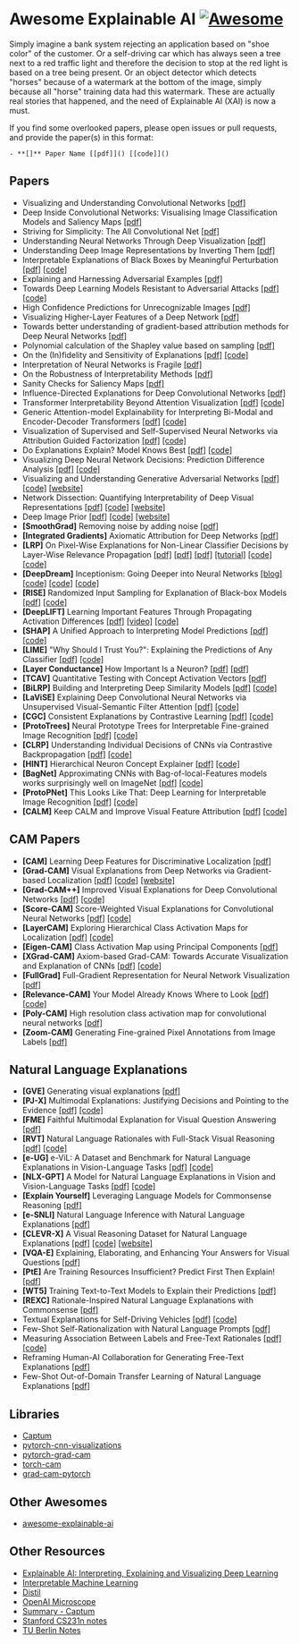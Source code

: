 # Awesome Explainable AI [![Awesome](https://cdn.rawgit.com/sindresorhus/awesome/d7305f38d29fed78fa85652e3a63e154dd8e8829/media/badge.svg)](https://github.com/sindresorhus/awesome)

Simply imagine a bank system rejecting an application based on "shoe color" of the customer. Or a self-driving car which has always seen a tree next to a red traffic light and therefore the decision to stop at the red light is based on a tree being present. Or an object detector which detects "horses" because of a watermark at the bottom of the image, simply because all "horse" training data had this watermark. These are actually real stories that happened, and the need of Explainable AI (XAI) is now a must.

If you find some overlooked papers, please open issues or pull requests, and provide the paper(s) in this format:
```
- **[]** Paper Name [[pdf]]() [[code]]()
```

## Papers
- Visualizing and Understanding Convolutional Networks [[pdf]](https://arxiv.org/pdf/1311.2901.pdf)
- Deep Inside Convolutional Networks: Visualising Image Classification Models and Saliency Maps [[pdf]](https://arxiv.org/pdf/1312.6034.pdf)
- Striving for Simplicity: The All Convolutional Net [[pdf]](https://arxiv.org/pdf/1412.6806.pdf)
- Understanding Neural Networks Through Deep Visualization [[pdf]](https://arxiv.org/pdf/1506.06579.pdf)
- Understanding Deep Image Representations by Inverting Them [[pdf]](https://arxiv.org/pdf/1412.0035.pdf)
- Interpretable Explanations of Black Boxes by Meaningful Perturbation [[pdf]](https://arxiv.org/pdf/1704.03296.pdf) [[code]](https://github.com/jacobgil/pytorch-explain-black-box)
- Explaining and Harnessing Adversarial Examples [[pdf]](https://arxiv.org/pdf/1412.6572.pdf)
- Towards Deep Learning Models Resistant to Adversarial Attacks [[pdf]](https://arxiv.org/pdf/1706.06083.pdf) [[code]](https://github.com/MadryLab/mnist_challenge)
- High Confidence Predictions for Unrecognizable Images [[pdf]](https://arxiv.org/pdf/1412.1897.pdf)
- Visualizing Higher-Layer Features of a Deep Network [[pdf]](https://www.researchgate.net/publication/265022827_Visualizing_Higher-Layer_Features_of_a_Deep_Network)
- Towards better understanding of gradient-based attribution methods for Deep Neural Networks [[pdf]](https://arxiv.org/pdf/1711.06104.pdf)
- Polynomial calculation of the Shapley value based on sampling [[pdf]](https://www.sciencedirect.com/science/article/abs/pii/S0305054808000804)
- On the (In)fidelity and Sensitivity of Explanations [[pdf]](https://arxiv.org/pdf/1901.09392.pdf) [[code]](https://github.com/chihkuanyeh/saliency_evaluation)
- Interpretation of Neural Networks is Fragile [[pdf]](https://arxiv.org/pdf/1710.10547.pdf)
- On the Robustness of Interpretability Methods [[pdf]](https://arxiv.org/pdf/1806.08049.pdf)
- Sanity Checks for Saliency Maps [[pdf]](https://arxiv.org/pdf/1810.03292.pdf)
- Influence-Directed Explanations for Deep Convolutional Networks [[pdf]](https://arxiv.org/pdf/1802.03788.pdf)
- Transformer Interpretability Beyond Attention Visualization [[pdf]](https://arxiv.org/pdf/2012.09838.pdf) [[code]](https://github.com/hila-chefer/Transformer-Explainability)
- Generic Attention-model Explainability for Interpreting Bi-Modal and Encoder-Decoder Transformers [[pdf]](https://arxiv.org/pdf/2103.15679.pdf) [[code]](https://github.com/hila-chefer/Transformer-MM-Explainability) 
- Visualization of Supervised and Self-Supervised Neural Networks via Attribution Guided Factorization [[pdf]](https://arxiv.org/pdf/2012.02166.pdf) [[code]](https://github.com/shirgur/AGFVisualization)
- Do Explanations Explain? Model Knows Best [[pdf]](https://arxiv.org/pdf/2203.02269.pdf) [[code]](https://github.com/CAMP-eXplain-AI/Do-Explanations-Explain)
- Visualizing Deep Neural Network Decisions: Prediction Difference Analysis [[pdf]](https://arxiv.org/pdf/1702.04595.pdf) [[code]](https://github.com/lmzintgraf/DeepVis-PredDiff)
- Visualizing and Understanding Generative Adversarial Networks [[pdf]](https://arxiv.org/pdf/1811.10597.pdf) [[code]](https://github.com/CSAILVision/GANDissect) [[website]](http://gandissect.csail.mit.edu/)
- Network Dissection: Quantifying Interpretability of Deep Visual Representations [[pdf]](https://arxiv.org/pdf/1704.05796.pdf) [[code]](https://github.com/CSAILVision/NetDissect) [[website]](http://netdissect.csail.mit.edu/)
- Deep Image Prior [[pdf]](https://arxiv.org/pdf/1711.10925.pdf) [[code]](https://github.com/DmitryUlyanov/deep-image-prior) [[website]](https://dmitryulyanov.github.io/deep_image_prior)
- **[SmoothGrad]** Removing noise by adding noise [[pdf]](https://arxiv.org/pdf/1706.03825.pdf) 
- **[Integrated Gradients]** Axiomatic Attribution for Deep Networks [[pdf]](https://arxiv.org/pdf/1703.01365.pdf) 
- **[LRP]** On Pixel-Wise Explanations for Non-Linear Classifier Decisions by Layer-Wise Relevance Propagation [[pdf]](https://journals.plos.org/plosone/article/file?id=10.1371/journal.pone.0130140&type=printable) [[pdf]](https://iphome.hhi.de/samek/pdf/MonXAI19.pdf) [[pdf]](https://www.sciencedirect.com/science/article/pii/S1051200417302385) [[tutorial]](https://git.tu-berlin.de/gmontavon/lrp-tutorial) [[code]](https://github.com/fhvilshoj/TorchLRP) [[code]](https://github.com/deepfindr/xai-series/blob/master/05_lrp.py)
- **[DeepDream]** Inceptionism: Going Deeper into Neural Networks [[blog]](https://ai.googleblog.com/2015/06/inceptionism-going-deeper-into-neural.html) [[code]](https://github.com/eriklindernoren/PyTorch-Deep-Dream) [[code]](https://github.com/gordicaleksa/pytorch-deepdream) [[code]](https://github.com/ProGamerGov/neural-dream)
- **[RISE]** Randomized Input Sampling for Explanation of Black-box Models [[pdf]](https://arxiv.org/pdf/1806.07421.pdf) [[code]](https://github.com/eclique/RISE)
- **[DeepLIFT]** Learning Important Features Through Propagating Activation Differences [[pdf]](https://arxiv.org/pdf/1704.02685.pdf) [[video]](https://www.youtube.com/playlist?list=PLJLjQOkqSRTP3cLB2cOOi_bQFw6KPGKML) [[code]](https://github.com/kundajelab/deeplift)
- **[SHAP]** A Unified Approach to Interpreting Model Predictions [[pdf]](https://arxiv.org/pdf/1705.07874.pdf) [[code]](https://github.com/slundberg/shap)
- **[LIME]** "Why Should I Trust You?": Explaining the Predictions of Any Classifier [[pdf]](https://arxiv.org/pdf/1602.04938.pdf) [[code]](https://github.com/marcotcr/lime)
- **[Layer Conductance]** How Important Is a Neuron? [[pdf]](https://arxiv.org/pdf/1805.12233.pdf) [[pdf]](https://arxiv.org/pdf/1807.09946.pdf)
- **[TCAV]** Quantitative Testing with Concept Activation Vectors [[pdf]](https://arxiv.org/pdf/1711.11279.pdf)
- **[BiLRP]** Building and Interpreting Deep Similarity Models [[pdf]](https://arxiv.org/pdf/2003.05431.pdf) [[code]](https://github.com/oeberle/BiLRP_explain_similarity)
- **[LaViSE]** Explaining Deep Convolutional Neural Networks via Unsupervised Visual-Semantic Filter Attention [[pdf]](https://arxiv.org/pdf/2204.04601.pdf) [[code]](https://github.com/YuYang0901/LaViSE)
- **[CGC]** Consistent Explanations by Contrastive Learning [[pdf]](https://arxiv.org/pdf/2110.00527.pdf) [[code]](https://github.com/UCDvision/CGC)
- **[ProtoTrees]** Neural Prototype Trees for Interpretable Fine-grained Image Recognition [[pdf]](https://arxiv.org/pdf/2012.02046.pdf) [[code]](https://github.com/M-Nauta/ProtoTree) 
- **[CLRP]** Understanding Individual Decisions of CNNs via Contrastive Backpropagation [[pdf]](https://arxiv.org/pdf/1812.02100.pdf) [[code]](https://github.com/JindongGu/Contrastive-LRP)
- **[HINT]** Hierarchical Neuron Concept Explainer [[pdf]](https://arxiv.org/pdf/2203.14196.pdf) [[code]](https://github.com/AntonotnaWang/HINT)
- **[BagNet]** Approximating CNNs with Bag-of-local-Features models works surprisingly well on ImageNet [[pdf]](https://arxiv.org/pdf/1904.00760.pdf) [[code]](https://github.com/wielandbrendel/bag-of-local-features-models)
- **[ProtoPNet]** This Looks Like That: Deep Learning for Interpretable Image Recognition [[pdf]](https://arxiv.org/pdf/1806.10574.pdf) [[code]](https://github.com/cfchen-duke/ProtoPNet)
- **[CALM]** Keep CALM and Improve Visual Feature Attribution [[pdf]](https://arxiv.org/pdf/2106.07861.pdf) [[code]](https://github.com/naver-ai/calm)

## CAM Papers
- **[CAM]** Learning Deep Features for Discriminative Localization [[pdf]](https://arxiv.org/pdf/1512.04150.pdf)
- **[Grad-CAM]** Visual Explanations from Deep Networks via Gradient-based Localization [[pdf]](https://arxiv.org/pdf/1610.02391.pdf) [[code]](https://github.com/ramprs/grad-cam/) [[website]](http://gradcam.cloudcv.org/)
- **[Grad-CAM++]** Improved Visual Explanations for Deep Convolutional Networks [[pdf]](https://arxiv.org/pdf/1710.11063.pdf) [[code]](https://github.com/adityac94/Grad_CAM_plus_plus)
- **[Score-CAM]** Score-Weighted Visual Explanations for Convolutional Neural Networks [[pdf]](https://arxiv.org/pdf/1910.01279.pdf) [[code]](https://github.com/haofanwang/Score-CAM)
- **[LayerCAM]** Exploring Hierarchical Class Activation Maps for Localization [[pdf]](http://mftp.mmcheng.net/Papers/21TIP_LayerCAM.pdf) [[code]](https://github.com/PengtaoJiang/LayerCAM-jittor)
- **[Eigen-CAM]** Class Activation Map using Principal Components [[pdf]](https://arxiv.org/ftp/arxiv/papers/2008/2008.00299.pdf)
- **[XGrad-CAM]** Axiom-based Grad-CAM: Towards Accurate Visualization and Explanation of CNNs [[pdf]](https://arxiv.org/pdf/2008.02312.pdf) [[code]](https://github.com/Fu0511/XGrad-CAM)
- **[FullGrad]** Full-Gradient Representation for Neural Network Visualization [[pdf]](https://arxiv.org/pdf/1905.00780.pdf)
- **[Relevance-CAM]** Your Model Already Knows Where to Look [[pdf]](https://openaccess.thecvf.com/content/CVPR2021/papers/Lee_Relevance-CAM_Your_Model_Already_Knows_Where_To_Look_CVPR_2021_paper.pdf) [[code]](https://github.com/mongeoroo/Relevance-CAM)
- **[Poly-CAM]** High resolution class activation map for convolutional neural networks [[pdf]](https://arxiv.org/pdf/2204.13359.pdf)
- **[Zoom-CAM]**  Generating Fine-grained Pixel Annotations from Image Labels [[pdf]](https://arxiv.org/pdf/2010.08644.pdf)

## Natural Language Explanations
- **[GVE]** Generating visual explanations [[pdf]](https://arxiv.org/pdf/1603.08507.pdf)
- **[PJ-X]** Multimodal Explanations: Justifying Decisions and Pointing to the Evidence [[pdf]](https://arxiv.org/pdf/1802.08129.pdf) [[code]](https://github.com/Seth-Park/MultimodalExplanations)
- **[FME]** Faithful Multimodal Explanation for Visual Question Answering [[pdf]](https://arxiv.org/pdf/1809.02805.pdf) 
- **[RVT]** Natural Language Rationales with Full-Stack Visual Reasoning [[pdf]](https://arxiv.org/pdf/2010.07526.pdf) [[code]](https://github.com/allenai/visual-reasoning-rationalization)
- **[e-UG]** e-ViL: A Dataset and Benchmark for Natural Language Explanations in Vision-Language Tasks [[pdf]](https://arxiv.org/pdf/2105.03761.pdf) [[code]](https://github.com/maximek3/e-ViL)
- **[NLX-GPT]** A Model for Natural Language Explanations in Vision and Vision-Language Tasks [[pdf]](https://arxiv.org/pdf/2203.05081.pdf) [[code]](https://github.com/fawazsammani/nlxgpt)
- **[Explain Yourself]** Leveraging Language Models for Commonsense Reasoning [[pdf]](https://arxiv.org/pdf/1906.02361.pdf) 
- **[e-SNLI]** Natural Language Inference with Natural Language Explanations [[pdf]](https://arxiv.org/pdf/1812.01193.pdf)
- **[CLEVR-X]** A Visual Reasoning Dataset for Natural Language Explanations [[pdf]](https://arxiv.org/pdf/2204.02380.pdf) [[code]](https://github.com/ExplainableML/CLEVR-X) [[website]](https://explainableml.github.io/CLEVR-X/)
- **[VQA-E]** Explaining, Elaborating, and Enhancing Your Answers for Visual Questions [[pdf]](https://arxiv.org/pdf/1803.07464.pdf)
- **[PtE]** Are Training Resources Insufficient? Predict First Then Explain! [[pdf]](https://arxiv.org/pdf/2110.02056.pdf)
- **[WT5]** Training Text-to-Text Models to Explain their Predictions [[pdf]](https://arxiv.org/pdf/2004.14546.pdf)
- **[REXC]** Rationale-Inspired Natural Language Explanations with Commonsense [[pdf]](https://arxiv.org/pdf/2106.13876.pdf)
- Textual Explanations for Self-Driving Vehicles [[pdf]](https://arxiv.org/pdf/1807.11546.pdf) [[code]](https://github.com/JinkyuKimUCB/explainable-deep-driving)
- Few-Shot Self-Rationalization with Natural Language Prompts [[pdf]](https://arxiv.org/pdf/2111.08284.pdf)
- Measuring Association Between Labels and Free-Text Rationales [[pdf]](https://arxiv.org/pdf/2010.12762.pdf) [[code]](https://github.com/allenai/label_rationale_association)
- Reframing Human-AI Collaboration for Generating Free-Text Explanations [[pdf]](https://arxiv.org/pdf/2112.08674.pdf)
- Few-Shot Out-of-Domain Transfer Learning of Natural Language Explanations [[pdf]](https://arxiv.org/pdf/2112.06204.pdf)

## Libraries
- [Captum](https://captum.ai/)
- [pytorch-cnn-visualizations](https://github.com/utkuozbulak/pytorch-cnn-visualizations)
- [pytorch-grad-cam](https://github.com/jacobgil/pytorch-grad-cam)
- [torch-cam](https://github.com/frgfm/torch-cam)
- [grad-cam-pytorch](https://github.com/kazuto1011/grad-cam-pytorch)

## Other Awesomes
- [awesome-explainable-ai](https://github.com/wangyongjie-ntu/Awesome-explainable-AI)

## Other Resources
- [Explainable AI: Interpreting, Explaining and Visualizing Deep Learning](https://link.springer.com/book/10.1007/978-3-030-28954-6)
- [Interpretable Machine Learning](https://christophm.github.io/interpretable-ml-book/)
- [Distil](https://distill.pub/) 
- [OpenAI Microscope](https://microscope.openai.com/models)
- [Summary - Captum](https://captum.ai/docs/algorithms)
- [Stanford CS231n notes](http://cs231n.stanford.edu/slides/2021/lecture_14.pdf)
- [TU Berlin Notes](https://www3.math.tu-berlin.de/numerik/CoSIPICDL2017/Talks/mueller.pdf)

